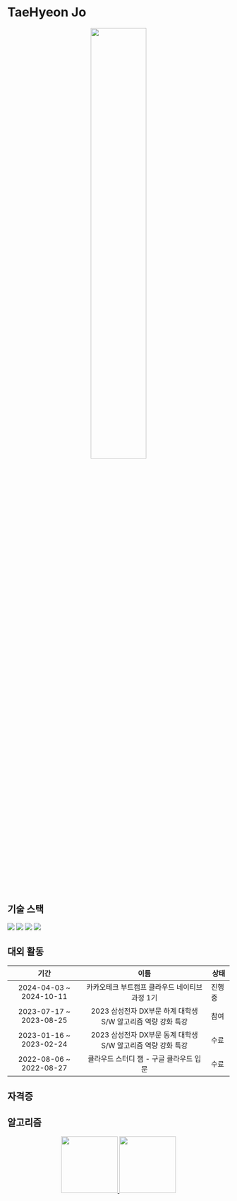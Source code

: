# TaeHyeon Jo


<div align="center">
  <a href="https://github.com/anuraghazra/convoychat">
    <img height=50% align="center" src="https://github-readme-stats.vercel.app/api/top-langs/?username=49ehyeon42&layout=compact&show_icons=true&theme=dark#gh-dark-mode-only">
  </a>
</div>

## 기술 스택

<div>
  <img src="https://img.shields.io/badge/java-007396?style=for-the-badge&logo=OpenJDK&logoColor=white">
  <img src="https://img.shields.io/badge/springboot-6DB33F?style=for-the-badge&logo=springboot&logoColor=white">
  <img src="https://img.shields.io/badge/Spring Security-6DB33F?style=for-the-badge&logo=Spring Security&logoColor=white">
  <img src="https://img.shields.io/badge/Hibernate-59666C?style=for-the-badge&logo=Hibernate&logoColor=white">
</div>


## 대외 활동

|           기간          |                             이름                             | 상태    |
|:-----------------------:|:------------------------------------------------------------:|---------|
| 2024-04-03 ~ 2024-10-11 |        카카오테크 부트캠프 클라우드 네이티브 과정 1기        | 진행 중 |
| 2023-07-17 ~ 2023-08-25 | 2023 삼성전자 DX부문 하계 대학생 S/W 알고리즘 역량 강화 특강 | 참여    |
| 2023-01-16 ~ 2023-02-24 | 2023 삼성전자 DX부문 동계 대학생 S/W 알고리즘 역량 강화 특강 | 수료    |
| 2022-08-06 ~ 2022-08-27 |            클라우드 스터디 잼 - 구글 클라우드 입문           | 수료    |

## 자격증

## 알고리즘

<div align="center">
  <a href="https://github.com/anuraghazra/github-readme-stats">
    <img height=128 src="https://github-readme-stats.vercel.app/api/pin/?username=49ehyeon42&repo=algorithm-java&theme=dark#gh-dark-mode-only">
  </a>
  <a href="https://solved.ac/49ehyeon42">
    <img height=128 src="http://mazassumnida.wtf/api/v2/generate_badge?boj=49ehyeon42">
  </a>
</div>
